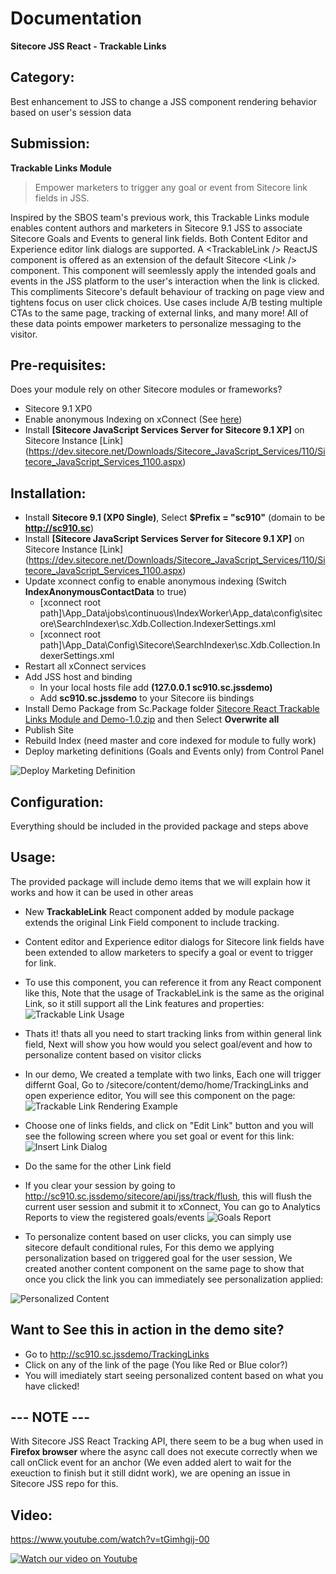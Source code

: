 # Documentation

**Sitecore JSS React - Trackable Links**

## Category:
Best enhancement to JSS to change a JSS component rendering behavior based on user's session data

## Submission:
**Trackable Links Module** 
> Empower marketers to trigger any goal or event from Sitecore link fields in JSS.

Inspired by the SBOS team's previous work, this Trackable Links module enables content authors and marketers in Sitecore 9.1 JSS to associate Sitecore Goals and Events to general link fields. Both Content Editor and Experience editor link dialogs are supported. A &lt;TrackableLink /&gt; ReactJS component is offered as an extension of the default Sitecore &lt;Link /&gt; component. This component will seemlessly apply the intended goals and events in the JSS platform  to the user's interaction when the link is clicked. This compliments Sitecore's default behaviour of tracking on page view and tightens focus on user click choices. Use cases include A/B testing multiple CTAs to the same page, tracking of external links, and many more! All of these data points empower marketers to personalize messaging to the visitor. 

## Pre-requisites:

Does your module rely on other Sitecore modules or frameworks?

- Sitecore 9.1 XP0
- Enable anonymous Indexing on xConnect (See [here](https://doc.sitecore.com/developers/91/sitecore-experience-platform/en/enable-indexing-of-anonymous-contacts.html))
- Install **[Sitecore JavaScript Services Server for Sitecore 9.1 XP]** on Sitecore Instance [Link]
(https://dev.sitecore.net/Downloads/Sitecore_JavaScript_Services/110/Sitecore_JavaScript_Services_1100.aspx)

## Installation:

- Install **Sitecore 9.1 (XP0 Single)**, Select **$Prefix = "sc910"** (domain to be **http://sc910.sc**)
- Install **[Sitecore JavaScript Services Server for Sitecore 9.1 XP]** on Sitecore Instance [Link]
(https://dev.sitecore.net/Downloads/Sitecore_JavaScript_Services/110/Sitecore_JavaScript_Services_1100.aspx)
- Update xconnect config to enable anonymous indexing (Switch **IndexAnonymousContactData** to true)
  - [xconnect root path]\App_Data\jobs\continuous\IndexWorker\App_data\config\sitecore\SearchIndexer\sc.Xdb.Collection.IndexerSettings.xml
  - [xconnect root path]\App_Data\Config\Sitecore\SearchIndexer\sc.Xdb.Collection.IndexerSettings.xml
- Restart all xConnect services
- Add JSS host and binding
  - In your local hosts file add **(127.0.0.1 sc910.sc.jssdemo)**
  - Add **sc910.sc.jssdemo** to your Sitecore iis bindings 
- Install Demo Package from Sc.Package folder [Sitecore React Trackable Links Module and Demo-1.0.zip](https://github.com/Sitecore-Hackathon/2019-Sitecorps/raw/master/sc.package/Sitecore%20React%20Trackable%20Links%20Module%20and%20Demo-1.0.zip "Sitecore React Trackable Links Module and Demo-1.0.zip")  and then Select **Overwrite all**
- Publish Site
- Rebuild Index (need master and core indexed for module to fully work)
- Deploy marketing definitions (Goals and Events only) from Control Panel 

![Deploy Marketing Definition](images/Deploy-marketing-definitions.png?raw=true "Deploy Marketing Definition")


## Configuration:

Everything should be included in the provided package and steps above

## Usage:

The provided package will include demo items that we will explain how it works and how it can be used in other areas

-  New **TrackableLink** React component added by module package extends the original Link Field component to include tracking.
- Content editor and Experience editor dialogs for Sitecore link fields have been extended to allow marketers to specify a goal or event to trigger for link.
- To use this component, you can reference it from any React component like this, Note that the usage of TrackableLink is the same as the original Link, so it still support all the Link features and properties:
![Trackable Link Usage](images/TrackableLinkUsage.png?raw=true "Trackable Link Usage")
- Thats it! thats all you need to start tracking links from within general link field, Next will show you how would you select goal/event and how to personalize content based on visitor clicks
- In our demo, We created a template with two links, Each one will trigger differnt Goal, Go to /sitecore/content/demo/home/TrackingLinks and open experience editor, You will see this component on the page:
![Trackable Link Rendering Example](images/TrackableLinkRendering.png?raw=true "Trackable Link Rendering Example")
- Choose one of links fields, and click on "Edit Link" button and you will see the following screen where you set goal or event for this link:
![Insert Link Dialog](images/InsertLinkDialog.png?raw=true "Insert Link Dialog")
- Do the same for the other Link field
- If you clear your session by going to http://sc910.sc.jssdemo/sitecore/api/jss/track/flush, this will flush the current user session and submit it to xConnect, You can go to Analytics Reports to view the registered goals/events
![Goals Report](images/LinksReports.png?raw=true "Goals Report")

- To personalize content based on user clicks, you can simply use sitecore default conditional rules, For this demo we applying personalization based on triggered goal for the user session, We created another content component on the same page to show that once you click the link you can immediately see personalization applied:

![Personalized Content](images/PersonalizedContent.png?raw=true "Personalized Content")

## Want to See this in action in the demo site?
- Go to http://sc910.sc.jssdemo/TrackingLinks
- Click on any of the link of the page (You like Red or Blue color?)
- You will imediately start seeing personalized content based on what you have clicked!

## --- NOTE ---
With Sitecore JSS React Tracking API, there seem to be a bug when used in **Firefox browser** where the async call does not execute correctly when we call onClick event for an anchor (We even added alert to wait for the exeuction to finish but it still didnt work), we are opening an issue in Sitecore JSS repo for this.

## Video:

https://www.youtube.com/watch?v=tGimhgij-00

[![Watch our video on Youtube](https://img.youtube.com/vi/tGimhgij-00/0.jpg)](https://www.youtube.com/watch?v=tGimhgij-00)
